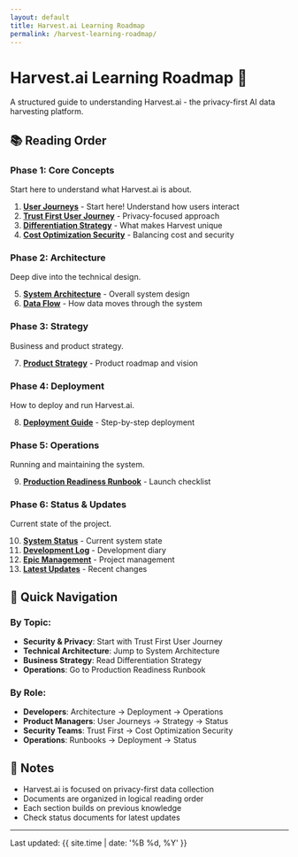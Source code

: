 ```yaml
---
layout: default
title: Harvest.ai Learning Roadmap
permalink: /harvest-learning-roadmap/
---
```


# Harvest.ai Learning Roadmap 🌾

A structured guide to understanding Harvest.ai - the privacy-first AI data harvesting platform.

## 📚 Reading Order

### Phase 1: Core Concepts
Start here to understand what Harvest.ai is about.

1. **[User Journeys](/harvest/USER_JOURNEYS/)** - Start here! Understand how users interact
2. **[Trust First User Journey](/harvest/TRUST_FIRST_USER_JOURNEY/)** - Privacy-focused approach
3. **[Differentiation Strategy](/harvest/DIFFERENTIATION_STRATEGY/)** - What makes Harvest unique
4. **[Cost Optimization Security](/harvest/COST_OPTIMIZATION_SECURITY/)** - Balancing cost and security

### Phase 2: Architecture
Deep dive into the technical design.

5. **[System Architecture](/harvest/architecture/SYSTEM_ARCHITECTURE/)** - Overall system design
6. **[Data Flow](/harvest/architecture/DATA_FLOW/)** - How data moves through the system

### Phase 3: Strategy
Business and product strategy.

7. **[Product Strategy](/harvest/strategy/PRODUCT_STRATEGY/)** - Product roadmap and vision

### Phase 4: Deployment
How to deploy and run Harvest.ai.

8. **[Deployment Guide](/harvest/deployment/DEPLOYMENT_GUIDE/)** - Step-by-step deployment

### Phase 5: Operations
Running and maintaining the system.

9. **[Production Readiness Runbook](/harvest/runbooks/PRODUCTION_READINESS_RUNBOOK/)** - Launch checklist

### Phase 6: Status & Updates
Current state of the project.

10. **[System Status](/harvest/status/SYSTEM_STATUS/)** - Current system state
11. **[Development Log](/harvest/status/devlog/)** - Development diary
12. **[Epic Management](/harvest/status/epic_management/)** - Project management
13. **[Latest Updates](/harvest/status/latest/)** - Recent changes

## 🎯 Quick Navigation

### By Topic:
- **Security & Privacy**: Start with Trust First User Journey
- **Technical Architecture**: Jump to System Architecture
- **Business Strategy**: Read Differentiation Strategy
- **Operations**: Go to Production Readiness Runbook

### By Role:
- **Developers**: Architecture → Deployment → Operations
- **Product Managers**: User Journeys → Strategy → Status
- **Security Teams**: Trust First → Cost Optimization Security
- **Operations**: Runbooks → Deployment → Status

## 📝 Notes

- Harvest.ai is focused on privacy-first data collection
- Documents are organized in logical reading order
- Each section builds on previous knowledge
- Check status documents for latest updates

---

Last updated: {{ site.time | date: '%B %d, %Y' }}
